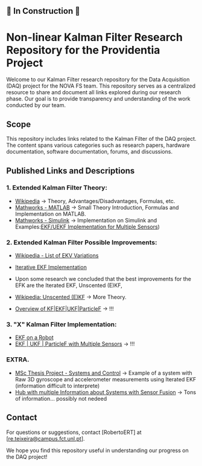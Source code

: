 ## 🚧 In Construction 🚧

# Non-linear Kalman Filter Research Repository for the Providentia Project

Welcome to our Kalman Filter research repository for the Data Acquisition (DAQ) project for the NOVA FS team. 
This repository serves as a centralized resource to share and document all links explored during our research phase. 
Our goal is to provide transparency and understanding of the work conducted by our team.

## Scope

This repository includes links related to the Kalman Filter of the DAQ project. 
The content spans various categories such as research papers, hardware documentation, software documentation, forums, and discussions.

## Published Links and Descriptions

### 1. Extended Kalman Filter Theory: 
- [Wikipedia](https://en.wikipedia.org/wiki/Extended_Kalman_filter) -> Theory, Advantages/Disadvantages, Formulas, etc.
- [Mathworks - MATLAB](https://www.mathworks.com/help/driving/ug/extended-kalman-filters.html) -> Small Theory Introduction, Formulas and Implementation on MATLAB.
- [Mathworks - Simulink](https://www.mathworks.com/help/control/ref/ekf_block.html) -> Implementation on Simulink and Examples:[EKF/UEKF Implementation for Multiple Sensors](https://www.mathworks.com/help/control/ug/multirate-nonlinear-state-estimation-in-simulink.html))

### 2. Extended Kalman Filter Possible Improvements:
- [Wikipedia - List of EKV Variations](https://en.wikipedia.org/wiki/Extended_Kalman_filter#Modifications)
- [Iterative EKF Implementation](https://www.mathworks.com/matlabcentral/fileexchange/42156-object-tracking-with-an-iterative-extended-kalman-filter-iekf)
- Upon some research we concluded that the best improvements for the EFK are the Iterated EKF, Unscented (E)KF,
- [Wikipedia: Unscented (E)KF](https://en.wikipedia.org/wiki/Kalman_filter#Unscented_Kalman_filter) -> More Theory.

- [Overview of KF|EKF|UKF|ParticleF](https://github.com/jameseoconnor/localisation-and-tracking-algorithms) -> !!!

### 3. "X" Kalman Filter Implementation:
- [EKF on a Robot](https://ieeexplore.ieee.org/document/9039855)
- [EKF | UKF | ParticleF with Multiple Sensors](https://www.mathworks.com/help/control/ug/multirate-nonlinear-state-estimation-in-simulink.html#d126e61850) -> !!!

### EXTRA. 
- [MSc Thesis Project - Systems and Control](https://github.com/DaandeKanter/IEKF-OS_Algorithm/tree/main) -> Example of a system with Raw 3D gyroscope and accelerometer measurements using Iterated EKF (information difficult to interprete)
- [Hub with multiple Information about Systems with Sensor Fusion](https://www.mathworks.com/help/driving/tracking-and-sensor-fusion.html) -> Tons of information... possibly not nedeed

## Contact

For questions or suggestions, contact [RobertoERT] at [re.teixeira@campus.fct.unl.pt].

We hope you find this repository useful in understanding our progress on the DAQ project!


